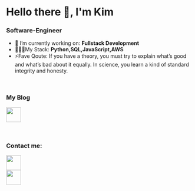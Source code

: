 
# Hello there 👋, I'm Kim

### Software-Engineer

- 🔭 I’m currently working on: __Fullstack Development__ 
- 🧑🏾‍💻My Stack: __Python,SQL,JavaScript,AWS__
- ⚡Fave Qoute: If you have a theory, you must try to explain what’s good and what’s bad about it equally. In science, you learn a kind of standard integrity and honesty.

<br/>
 
### My Blog
<a href="https://dev.to/ki3ani"><img src="https://www.vectorlogo.zone/logos/devto/devto-icon.svg" width="40" height="40" /></a>
       
<br/>

### Contact me:

<a href="https://twitter.com/ki3ani"><img src="https://www.vectorlogo.zone/logos/twitter/twitter-icon.svg" width="40" height="40"/></a>
<br>
<a href="https://www.linkedin.com/in/kenneth-mungai-129301157/"><img src="https://www.vectorlogo.zone/logos/linkedin/linkedin-icon.svg" width="40" height="40"/></a>


